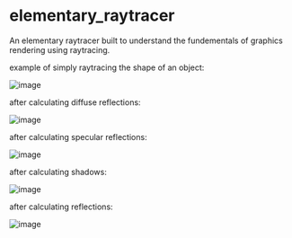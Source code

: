 # elementary_raytracer
An elementary raytracer built to understand the fundementals of graphics rendering using raytracing. 

example of simply raytracing the shape of an object:

![image](https://github.com/SahilDinanath/elementary_raytracer/assets/46680594/724a2ecd-dae2-482e-a225-67ff4df1adc5)

after calculating diffuse reflections:

![image](https://github.com/SahilDinanath/elementary_raytracer/assets/46680594/6fff1504-2ccd-4533-9895-3a934d5ffdee)

after calculating specular reflections:

![image](https://github.com/SahilDinanath/elementary_raytracer/assets/46680594/6148bcfe-2f2e-4d2e-83fa-82c2e6d8a283)

after calculating shadows:

![image](https://github.com/SahilDinanath/elementary_raytracer/assets/46680594/64d71bcc-abd5-4779-b63a-bc509629a7c3)

after calculating reflections:

![image](https://github.com/SahilDinanath/elementary_raytracer/assets/46680594/90f111df-fe34-4b2c-a8f8-1cfac746831f)


